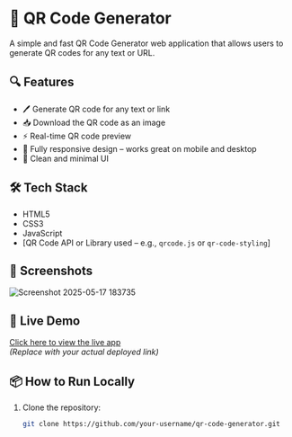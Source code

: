 # 📱 QR Code Generator

A simple and fast QR Code Generator web application that allows users to generate QR codes for any text or URL.

## 🔍 Features

- 🖊️ Generate QR code for any text or link
- 📥 Download the QR code as an image
- ⚡ Real-time QR code preview
- 📱 Fully responsive design – works great on mobile and desktop
- 🎨 Clean and minimal UI

## 🛠️ Tech Stack

- HTML5
- CSS3
- JavaScript
- [QR Code API or Library used – e.g., `qrcode.js` or `qr-code-styling`]

## 📸 Screenshots

![Screenshot 2025-05-17 183735](https://github.com/user-attachments/assets/a3be1775-714e-4492-8513-913898af4f24)


## 🚀 Live Demo

[Click here to view the live app](https://codewithmkv.github.io/QR_Code-Generator/)  
*(Replace with your actual deployed link)*

## 📦 How to Run Locally

1. Clone the repository:
   ```bash
   git clone https://github.com/your-username/qr-code-generator.git
